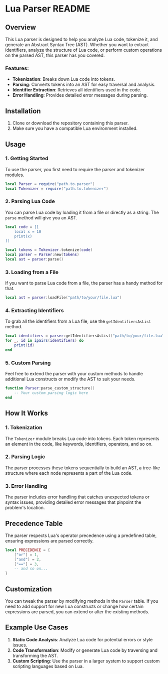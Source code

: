 # Lua Parser README

## Overview

This Lua parser is designed to help you analyze Lua code, tokenize it, and generate an Abstract Syntax Tree (AST). Whether you want to extract identifiers, analyze the structure of Lua code, or perform custom operations on the parsed AST, this parser has you covered.

### Features:
- **Tokenization**: Breaks down Lua code into tokens.
- **Parsing**: Converts tokens into an AST for easy traversal and analysis.
- **Identifier Extraction**: Retrieves all identifiers used in the code.
- **Error Handling**: Provides detailed error messages during parsing.

## Installation

1. Clone or download the repository containing this parser.
2. Make sure you have a compatible Lua environment installed.

## Usage

### 1. Getting Started
To use the parser, you first need to require the parser and tokenizer modules.

```lua
local Parser = require("path.to.parser")
local Tokenizer = require("path.to.tokenizer")
```

### 2. Parsing Lua Code
You can parse Lua code by loading it from a file or directly as a string. The `parse` method will give you an AST.

```lua
local code = [[
    local x = 10
    print(x)
]]

local tokens = Tokenizer.tokenize(code)
local parser = Parser:new(tokens)
local ast = parser:parse()
```

### 3. Loading from a File
If you want to parse Lua code from a file, the parser has a handy method for that.

```lua
local ast = parser:loadFile("path/to/your/file.lua")
```

### 4. Extracting Identifiers
To grab all the identifiers from a Lua file, use the `getIdentifiersAsList` method.

```lua
local identifiers = parser:getIdentifiersAsList("path/to/your/file.lua")
for _, id in ipairs(identifiers) do
    print(id)
end
```

### 5. Custom Parsing
Feel free to extend the parser with your custom methods to handle additional Lua constructs or modify the AST to suit your needs.

```lua
function Parser:parse_custom_structure()
    -- Your custom parsing logic here
end
```

## How It Works

### 1. Tokenization
The `Tokenizer` module breaks Lua code into tokens. Each token represents an element in the code, like keywords, identifiers, operators, and so on.

### 2. Parsing Logic
The parser processes these tokens sequentially to build an AST, a tree-like structure where each node represents a part of the Lua code.

### 3. Error Handling
The parser includes error handling that catches unexpected tokens or syntax issues, providing detailed error messages that pinpoint the problem's location.

## Precedence Table

The parser respects Lua's operator precedence using a predefined table, ensuring expressions are parsed correctly.

```lua
local PRECEDENCE = {
    ["or"] = 1,
    ["and"] = 2,
    ["=="] = 3,
    -- and so on...
}
```

## Customization

You can tweak the parser by modifying methods in the `Parser` table. If you need to add support for new Lua constructs or change how certain expressions are parsed, you can extend or alter the existing methods.

## Example Use Cases

1. **Static Code Analysis**: Analyze Lua code for potential errors or style issues.
2. **Code Transformation**: Modify or generate Lua code by traversing and transforming the AST.
3. **Custom Scripting**: Use the parser in a larger system to support custom scripting languages based on Lua.
